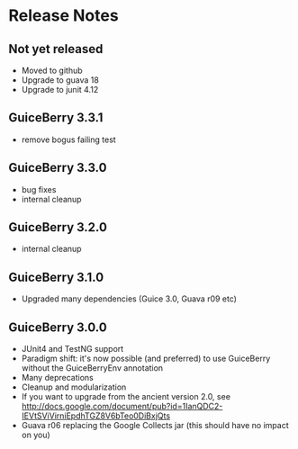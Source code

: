 <h1>Release Notes</h2>

<h2>Not yet released</h2>

* Moved to github
* Upgrade to guava 18
* Upgrade to junit 4.12

<h2>GuiceBerry 3.3.1</h2>

* remove bogus failing test

<h2>GuiceBerry 3.3.0</h2>

* bug fixes
* internal cleanup

<h2>GuiceBerry 3.2.0</h2>

* internal cleanup

<h2>GuiceBerry 3.1.0</h2>

* Upgraded many dependencies (Guice 3.0, Guava r09 etc)

<h2>GuiceBerry 3.0.0</h2>

* JUnit4 and TestNG support
* Paradigm shift: it's now possible (and preferred) to use GuiceBerry without the GuiceBerryEnv annotation
* Many deprecations
* Cleanup and modularization
* If you want to upgrade from the ancient version 2.0, see http://docs.google.com/document/pub?id=1IanQDC2-IEVtSViVirniEpdhTGZ8V6bTeo0DiBxjQts
* Guava r06 replacing the Google Collects jar (this should have no impact on you)

